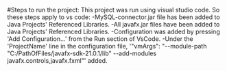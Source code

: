 #Steps to run the project:
This project was run using visual studio code. So these steps apply to vs code:
-MySQL-connector.jar file has been added to Java Projects' Referenced Libraries.
-All javafx.jar files have been added to Java Projects' Referenced Libraries.
-Configuration was added by pressing 'Add Configuration...' from the Run section of VsCode.
-Under the 'ProjectName' line in the configuration file, '"vmArgs": "--module-path \"C:/PathOfFiles/javafx-sdk-21.0.1/lib\" --add-modules javafx.controls,javafx.fxml"' added.
